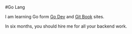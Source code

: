 #Go Lang

I am learning Go form [Go Dev](https://go.dev/doc/tutorial) and [Git Book](https://quii.gitbook.io/) sites.

In six months, you should hire me for all your backend work.
